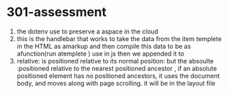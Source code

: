 # 301-assessment
 1. the dotenv use to preserve a aspace in the cloud 
 2. this is the handlebar that works to take the data from the item templete  in the HTML as amarkup and then compile this data to be as afunction(run atemplete ) use in js  then we appended it to 
 3. relative: is positioned relative to its normal position:
 but the absoulte :positioned relative to the nearest positioned ancestor , if an absolute positioned element has no positioned ancestors, it uses the document body, and moves along with page scrolling. it will be in the layout file
